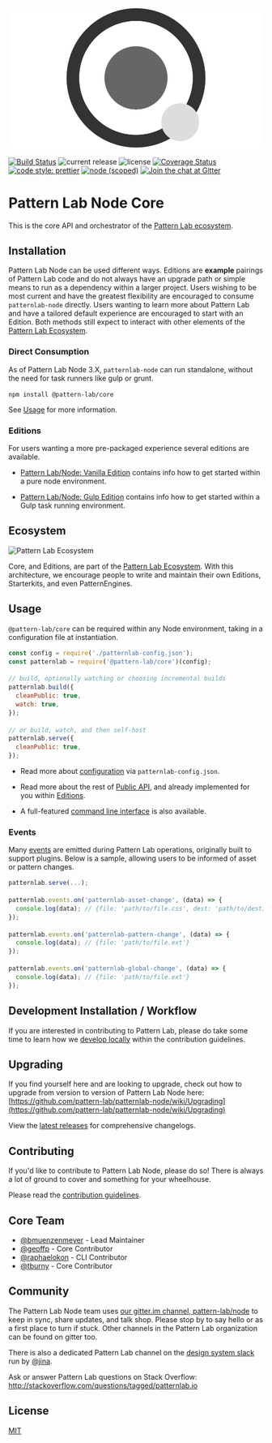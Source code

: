 ![Pattern Lab Logo](https://github.com/pattern-lab/patternlab-node/raw/master/patternlab.png 'Pattern Lab Logo')

[![Build Status](https://travis-ci.org/pattern-lab/patternlab-node.svg?branch=master)](https://travis-ci.org/pattern-lab/patternlab-node)
![current release](https://img.shields.io/npm/v/@pattern-lab/core.svg)
![license](https://img.shields.io/github/license/pattern-lab/patternlab-node.svg)
[![Coverage Status](https://coveralls.io/repos/github/pattern-lab/patternlab-node/badge.svg?branch=master)](https://coveralls.io/github/pattern-lab/patternlab-node?branch=master)
[![code style: prettier](https://img.shields.io/badge/code_style-prettier-ff69b4.svg)](https://github.com/prettier/prettier)
[![node (scoped)](https://img.shields.io/node/v/@pattern-lab/patternlab-node.svg)]()
[![Join the chat at Gitter](https://badges.gitter.im/pattern-lab/node.svg)](https://gitter.im/pattern-lab/node)

# Pattern Lab Node Core

This is the core API and orchestrator of the  [Pattern Lab ecosystem](http://patternlab.io/docs/advanced-ecosystem-overview.html).

## Installation

Pattern Lab Node can be used different ways. Editions are **example** pairings of Pattern Lab code and do not always have an upgrade path or simple means to run as a dependency within a larger project. Users wishing to be most current and have the greatest flexibility are encouraged to consume `patternlab-node` directly. Users wanting to learn more about Pattern Lab and have a tailored default experience are encouraged to start with an Edition. Both methods still expect to interact with other elements of the [Pattern Lab Ecosystem](#ecosystem).

### Direct Consumption

As of Pattern Lab Node 3.X, `patternlab-node` can run standalone, without the need for task runners like gulp or grunt.

`npm install @pattern-lab/core`

See [Usage](#usage) for more information.

### Editions

For users wanting a more pre-packaged experience several editions are available.

* [Pattern Lab/Node: Vanilla Edition](https://github.com/pattern-lab/patternlab-node/packages/edition-node) contains info how to get started within a pure node environment.

* [Pattern Lab/Node: Gulp Edition](https://github.com/pattern-lab/patternlab-node/packages/edition-node-gulp) contains info how to get started within a Gulp task running environment.


## Ecosystem

![Pattern Lab Ecosystem](http://patternlab.io/assets/pattern-lab-2-image_18-large-opt.png)

Core, and Editions, are part of the [Pattern Lab Ecosystem](http://patternlab.io/docs/advanced-ecosystem-overview.html). With this architecture, we encourage people to write and maintain their own Editions, Starterkits, and even PatternEngines.

## Usage

`@pattern-lab/core` can be required within any Node environment, taking in a configuration file at instantiation.

```javascript
const config = require('./patternlab-config.json');
const patternlab = require('@pattern-lab/core')(config);

// build, optionally watching or choosing incremental builds
patternlab.build({
  cleanPublic: true,
  watch: true,
});

// or build, watch, and then self-host
patternlab.serve({
  cleanPublic: true,
});
```

* Read more about [configuration](http://patternlab.io/docs/advanced-config-options.html#node) via `patternlab-config.json`.

* Read more about the rest of [Public API](./docs), and already implemented for you within [Editions](#editions).

* A full-featured [command line interface](https://github.com/pattern-lab/patternlab-node/packages/cli) is also available.

### Events

Many [events](./docs/events.md) are emitted during Pattern Lab operations, originally built to support plugins. Below is a sample, allowing users to be informed of asset or pattern changes.

```javascript
patternlab.serve(...);

patternlab.events.on('patternlab-asset-change', (data) => {
  console.log(data); // {file: 'path/to/file.css', dest: 'path/to/destination'}
});

patternlab.events.on('patternlab-pattern-change', (data) => {
  console.log(data); // {file: 'path/to/file.ext'}
});

patternlab.events.on('patternlab-global-change', (data) => {
  console.log(data); // {file: 'path/to/file.ext'}
});
```

## Development Installation / Workflow

If you are interested in contributing to Pattern Lab, please do take some time to learn how we [develop locally](https://github.com/pattern-lab/patternlab-node/blob/master/.github/CONTRIBUTING.md#developing-locally) within the contribution guidelines.
## Upgrading

If you find yourself here and are looking to upgrade, check out how to upgrade from version to version of Pattern Lab Node here: [https://github.com/pattern-lab/patternlab-node/wiki/Upgrading](https://github.com/pattern-lab/patternlab-node/wiki/Upgrading)

View the [latest releases](https://github.com/pattern-lab/patternlab-node/releases) for comprehensive changelogs.

## Contributing

If you'd like to contribute to Pattern Lab Node, please do so! There is always a lot of ground to cover and something for your wheelhouse.

Please read the [contribution guidelines](https://github.com/pattern-lab/patternlab-node/blob/master/.github/CONTRIBUTING.md).

## Core Team

* [@bmuenzenmeyer](https://github.com/bmuenzenmeyer) - Lead Maintainer
* [@geoffp](https://github.com/geoffp) - Core Contributor
* [@raphaelokon](https://github.com/raphaelokon) - CLI Contributor
* [@tburny](https://github.com/tburny) - Core Contributor

## Community

The Pattern Lab Node team uses [our gitter.im channel, pattern-lab/node](https://gitter.im/pattern-lab/node) to keep in sync, share updates, and talk shop. Please stop by to say hello or as a first place to turn if stuck. Other channels in the Pattern Lab organization can be found on gitter too.

There is also a dedicated Pattern Lab channel on the [design system slack](http://designsystems.herokuapp.com) run by [@jina](https://twitter.com/jina).

Ask or answer Pattern Lab questions on Stack Overflow: http://stackoverflow.com/questions/tagged/patternlab.io

## License

[MIT](https://github.com/pattern-lab/patternlab-node/blob/master/LICENSE)
